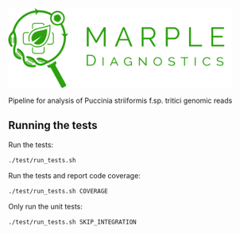 <img alt="MARPLE DIAGNOSTICS" src="docs/marple-green.png" height="160em"/>

Pipeline for analysis of Puccinia striiformis f.sp. tritici genomic reads

## Running the tests

Run the tests:

```bash
./test/run_tests.sh
```

Run the tests and report code coverage:

```bash
./test/run_tests.sh COVERAGE
```

Only run the unit tests:

```bash
./test/run_tests.sh SKIP_INTEGRATION
```
